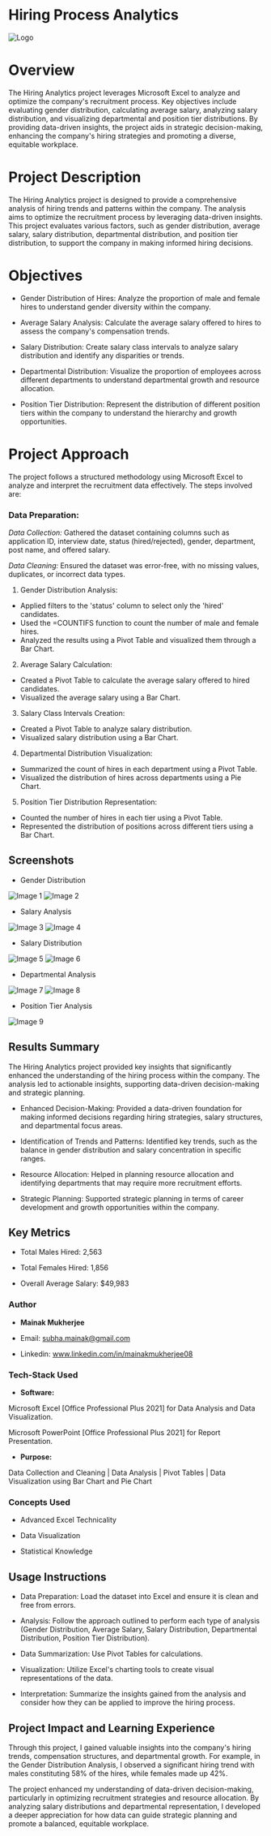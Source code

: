 
# Hiring Process Analytics


![Logo](https://i.imgur.com/CLJiEZu.jpeg)


# Overview
The Hiring Analytics project leverages Microsoft Excel to analyze and optimize the company's recruitment process. Key objectives include evaluating gender distribution, calculating average salary, analyzing salary distribution, and visualizing departmental and position tier distributions. By providing data-driven insights, the project aids in strategic decision-making, enhancing the company's hiring strategies and promoting a diverse, equitable workplace.
# Project Description
The Hiring Analytics project is designed to provide a comprehensive analysis of hiring trends and patterns within the company. The analysis aims to optimize the recruitment process by leveraging data-driven insights. This project evaluates various factors, such as gender distribution, average salary, salary distribution, departmental distribution, and position tier distribution, to support the company in making informed hiring decisions.
# Objectives

* Gender Distribution of Hires: Analyze the proportion of male and female hires to understand gender diversity within the company.

* Average Salary Analysis: Calculate the average salary offered to hires to assess the company's compensation trends.

* Salary Distribution: Create salary class intervals to analyze salary distribution and identify any disparities or trends.

* Departmental Distribution: Visualize the proportion of employees across different departments to understand departmental growth and resource allocation.

* Position Tier Distribution: Represent the distribution of different position tiers within the company to understand the hierarchy and growth opportunities.
# Project Approach
The project follows a structured methodology using Microsoft Excel to analyze and interpret the recruitment data effectively. The steps involved are:

### Data Preparation:

*Data Collection:* Gathered the dataset containing columns such as application ID, interview date, status (hired/rejected), gender, department, post name, and offered salary.

*Data Cleaning:* Ensured the dataset was error-free, with no missing values, duplicates, or incorrect data types.

1. Gender Distribution Analysis:

* Applied filters to the 'status' column to select only the 'hired' candidates.
* Used the =COUNTIFS function to count the number of male and female hires.
* Analyzed the results using a Pivot Table and visualized them through a Bar Chart.

2. Average Salary Calculation:

* Created a Pivot Table to calculate the average salary offered to hired candidates.
* Visualized the average salary using a Bar Chart.

3. Salary Class Intervals Creation:

* Created a Pivot Table to analyze salary distribution.
* Visualized salary distribution using a Bar Chart.

4. Departmental Distribution Visualization:

* Summarized the count of hires in each department using a Pivot Table.
* Visualized the distribution of hires across departments using a Pie Chart.

5. Position Tier Distribution Representation:

* Counted the number of hires in each tier using a Pivot Table.
* Represented the distribution of positions across different tiers using a Bar Chart.
## Screenshots

* Gender Distribution

![Image 1](https://i.imgur.com/497Y4gI.jpeg)
![Image 2](https://i.imgur.com/RNqPujt.jpeg)

* Salary Analysis

![Image 3](https://i.imgur.com/i4XHq3D.jpeg)
![Image 4](https://i.imgur.com/plYmqh3.jpeg)

* Salary Distribution

![Image 5](https://i.imgur.com/kcxDhj8.jpeg)
![Image 6](https://i.imgur.com/Xqvs4fX.jpeg)

* Departmental Analysis

![Image 7](https://i.imgur.com/vKl8YHB.jpeg)
![Image 8](https://i.imgur.com/GlW1Nzb.jpeg)

* Position Tier Analysis

![Image 9](https://i.imgur.com/1XlyxLR.jpeg)

## Results Summary

The Hiring Analytics project provided key insights that significantly enhanced the understanding of the hiring process within the company. The analysis led to actionable insights, supporting data-driven decision-making and strategic planning.

* Enhanced Decision-Making: Provided a data-driven foundation for making informed decisions regarding hiring strategies, salary structures, and departmental focus areas.

* Identification of Trends and Patterns: Identified key trends, such as the balance in gender distribution and salary concentration in specific ranges.

* Resource Allocation: Helped in planning resource allocation and identifying departments that may require more recruitment efforts.

* Strategic Planning: Supported strategic planning in terms of career development and growth opportunities within the company.
## Key Metrics

- Total Males Hired: 2,563

- Total Females Hired: 1,856

- Overall Average Salary: $49,983
### Author

- **Mainak Mukherjee**

- Email: subha.mainak@gmail.com

- Linkedin: www.linkedin.com/in/mainakmukherjee08

### Tech-Stack Used

- **Software:** 

Microsoft Excel [Office Professional Plus 2021] for Data Analysis and Data Visualization.

Microsoft PowerPoint [Office Professional Plus 2021] for Report Presentation.

- **Purpose:** 

Data Collection and Cleaning | Data Analysis | Pivot Tables | Data Visualization using Bar Chart and Pie Chart

### Concepts Used

* Advanced Excel Technicality

* Data Visualization

* Statistical Knowledge
## Usage Instructions

- Data Preparation: Load the dataset into Excel and ensure it is clean and free from errors.

- Analysis: Follow the approach outlined to perform each type of analysis (Gender Distribution, Average Salary, Salary Distribution, Departmental Distribution, Position Tier Distribution).

- Data Summarization: Use Pivot Tables for calculations.

- Visualization: Utilize Excel's charting tools to create visual representations of the data.

- Interpretation: Summarize the insights gained from the analysis and consider how they can be applied to improve the hiring process.
## Project Impact and Learning Experience

Through this project, I gained valuable insights into the company's hiring trends, compensation structures, and departmental growth. For example, in the Gender Distribution Analysis, I observed a significant hiring trend with males constituting 58% of the hires, while females made up 42%.

The project enhanced my understanding of data-driven decision-making, particularly in optimizing recruitment strategies and resource allocation. By analyzing salary distributions and departmental representation, I developed a deeper appreciation for how data can guide strategic planning and promote a balanced, equitable workplace.

